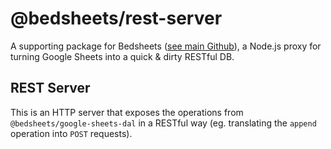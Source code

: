 # @bedsheets/rest-server

A supporting package for Bedsheets ([see main Github](https://github.com/awendland/bedsheets)), a Node.js proxy for turning Google Sheets into a quick & dirty RESTful DB.

## REST Server

This is an HTTP server that exposes the operations from `@bedsheets/google-sheets-dal` in a RESTful way (eg. translating the `append` operation into `POST` requests). <!-- description:rest-server -->
